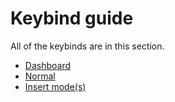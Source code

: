 # Keybind guide

All of the keybinds are in this section.

- [Dashboard](dashboard.md)
- [Normal](normal.md)
- [Insert mode(s)](insert.md)
